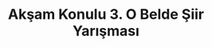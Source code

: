 ---
layout: post
title: "Akşam Konulu 3. O Belde Şiir Yarışması"
description: "Akşam Konulu 3. O Belde Şiir Yarışması düzenleniyor."
category: articles
tags: [mart 2024, şiir yarışması, genel]
lastDate: 1711839600
dateHuman: "31 Mart 2024"
attendance: "Web sitesi"
organizer: "O Belde"
requirements: " Herkes katılabilir."
referenceUrl: "https://obelde.com/ey-aksam3siiryarismasi"
excerpt:  "Bir kültür sanat platformu O Belde olarak, hem bizlere ilham veren Ahmet Haşim'i yad etmek ve belki onun anlaşılmasına vesile olmak, hem topluluğumuz büyüterek yeni kimselerle sayımızı arttırmak; daha mühimi edebi sahada daha çok teksif edebilmek için akşam konulu <strong>3. O Belde Şiir Yarışması</strong> düzenliyoruz.
"
---